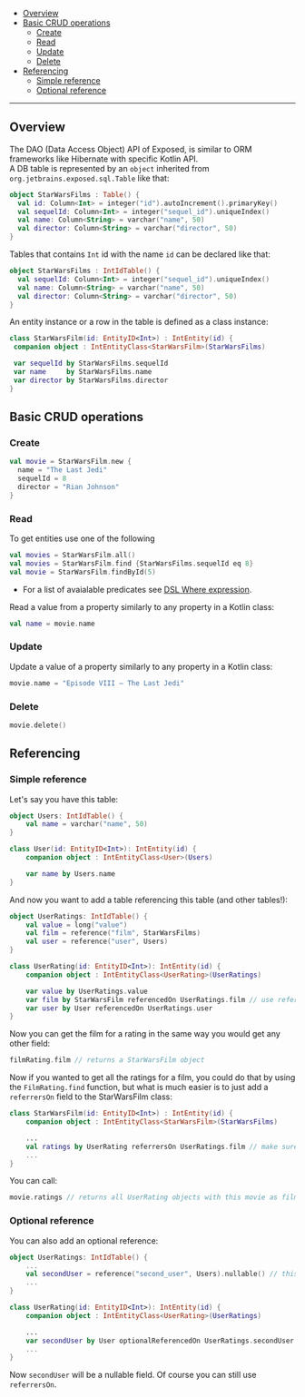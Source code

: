 * [Overview](#overview)
* [Basic CRUD operations](#basic-crud-operations)
  * [Create](#create)
  * [Read](#read)
  * [Update](#update)
  * [Delete](#delete)
* [Referencing](#referencing)
  * [Simple reference](#simple-reference)
  * [Optional reference](#optional-reference)




***


## Overview

The DAO (Data Access Object) API of Exposed, is similar to ORM frameworks like Hibernate with specific Kotlin API.  
A DB table is represented by an `object` inherited from `org.jetbrains.exposed.sql.Table` like that:
```kotlin
object StarWarsFilms : Table() {
  val id: Column<Int> = integer("id").autoIncrement().primaryKey()
  val sequelId: Column<Int> = integer("sequel_id").uniqueIndex()
  val name: Column<String> = varchar("name", 50)
  val director: Column<String> = varchar("director", 50)
}
```
Tables that contains `Int` id with the name `id` can be declared like that:
```kotlin
object StarWarsFilms : IntIdTable() {
  val sequelId: Column<Int> = integer("sequel_id").uniqueIndex()
  val name: Column<String> = varchar("name", 50)
  val director: Column<String> = varchar("director", 50)
}
```
An entity instance or a row in the table is defined as a class instance:
 ```kotlin
class StarWarsFilm(id: EntityID<Int>) : IntEntity(id) {
  companion object : IntEntityClass<StarWarsFilm>(StarWarsFilms)

  var sequelId by StarWarsFilms.sequelId 
  var name     by StarWarsFilms.name
  var director by StarWarsFilms.director
}
```
## Basic CRUD operations
### Create
```kotlin
val movie = StarWarsFilm.new {
  name = "The Last Jedi"
  sequelId = 8
  director = "Rian Johnson"
}
```
### Read
To get entities use one of the following
```kotlin
val movies = StarWarsFilm.all()
val movies = StarWarsFilm.find {StarWarsFilms.sequelId eq 8}
val movie = StarWarsFilm.findById(5)
```
* For a list of avaialable predicates see [DSL Where expression](https://github.com/JetBrains/Exposed/wiki/DSL#where-expression).  

Read a value from a property similarly to any property in a Kotlin class:
```kotlin
val name = movie.name
```
### Update
Update a value of a property similarly to any property in a Kotlin class:
```kotlin
movie.name = "Episode VIII – The Last Jedi"
```
### Delete
```kotlin
movie.delete() 
```

## Referencing
### Simple reference
Let's say you have this table:
```kotlin
object Users: IntIdTable() {
    val name = varchar("name", 50)
}

class User(id: EntityID<Int>): IntEntity(id) {
    companion object : IntEntityClass<User>(Users)

    var name by Users.name
}
```
And now you want to add a table referencing this table (and other tables!):
```kotlin
object UserRatings: IntIdTable() {
    val value = long("value")
    val film = reference("film", StarWarsFilms)
    val user = reference("user", Users)
}

class UserRating(id: EntityID<Int>): IntEntity(id) {
    companion object : IntEntityClass<UserRating>(UserRatings)

    var value by UserRatings.value
    var film by StarWarsFilm referencedOn UserRatings.film // use referencedOn for normal references
    var user by User referencedOn UserRatings.user
}
```
Now you can get the film for a rating in the same way you would get any other field:
```kotlin
filmRating.film // returns a StarWarsFilm object
```
Now if you wanted to get all the ratings for a film, you could do that by using the `FilmRating.find` function, but what is much easier is to just add a `referrersOn` field to the StarWarsFilm class:
```kotlin
class StarWarsFilm(id: EntityID<Int>) : IntEntity(id) {
    companion object : IntEntityClass<StarWarsFilm>(StarWarsFilms)

    ...
    val ratings by UserRating referrersOn UserRatings.film // make sure to use val and backReferencedOn
    ...
}
```
You can call:
```kotlin
movie.ratings // returns all UserRating objects with this movie as film
```
### Optional reference
You can also add an optional reference:
```kotlin
object UserRatings: IntIdTable() {
    ...
    val secondUser = reference("second_user", Users).nullable() // this reference is nullable!
    ...
}

class UserRating(id: EntityID<Int>): IntEntity(id) {
    companion object : IntEntityClass<UserRating>(UserRatings)

    ...
    var secondUser by User optionalReferencedOn UserRatings.secondUser // use optionalReferencedOn for nullable references
    ...
}
```
Now `secondUser` will be a nullable field.
Of course you can still use `referrersOn`.